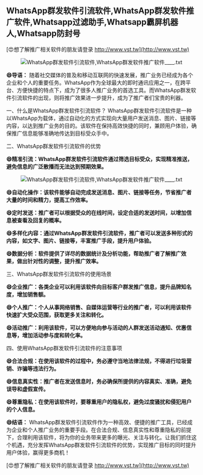 ## **WhatsApp群发软件引流软件,WhatsApp群发软件推广软件,Whatsapp过滤助手,Whatsapp霸屏机器人,Whatsapp防封号**

[😍想了解推广相关软件的朋友请登录 http://www.vst.tw](http://www.vst.tw)

 <center><img src="https://vst.tw/MP4/tuiguang/png/8.png" alt="WhatsApp群发软件引流软件,WhatsApp群发软件推广软件____.txt"></center>

**😄导语：**
随着社交媒体的普及和移动互联网的快速发展，推广业务已经成为各个企业和个人的重要任务。WhatsApp作为全球最大的即时通讯应用之一，在跨平台、方便快捷的特点下，成为了很多人推广业务的首选工具。而WhatsApp群发软件引流软件的出现，则将推广效果进一步提升，成为了推广者们宝贵的利器。

一、什么是WhatsApp群发软件引流软件？
WhatsApp群发软件引流软件是一种以WhatsApp为载体，通过自动化的方式实现向大量用户发送消息、图片、链接等内容，以达到推广业务的目的。该软件在保持高效快捷的同时，兼顾用户体验，确保推广信息能够准确地传达到目标受众手中。

二、WhatsApp群发软件引流软件的优势

**😄精准引流：WhatsApp群发软件引流软件通过筛选目标受众，实现精准推送，避免信息的广泛散播而无法达到预期效果。**

 <center><img src="https://vst.tw/MP4/tuiguang/png/8.png" alt="WhatsApp群发软件引流软件,WhatsApp群发软件推广软件____.txt"></center>

**😄自动化操作：该软件能够自动完成发送消息、图片、链接等任务，节省推广者大量的时间和精力，提高工作效率。**

**😄定时发送：推广者可以根据受众的在线时间，设定合适的发送时间，以增加信息被查看及回复的概率。**

**😄多样化内容：通过WhatsApp群发软件引流软件，推广者可以发送多种形式的内容，如文字、图片、链接等，丰富推广手段，提升用户体验。**

**😄数据分析：软件提供了详尽的数据统计及分析功能，帮助推广者了解推广效果，做出针对性的调整，提升推广效率。**

三、WhatsApp群发软件引流软件的使用场景

**😄企业推广：各类企业可以利用该软件向目标客户群发推广信息，提升品牌知名度，增加销售额。**

**😄个人推广：个人从事网络销售、自媒体运营等行业的推广者，可以利用该软件快速扩大受众范围，获取更多关注和转化。**

**😄活动推广：利用该软件，可以方便地向参与活动的人群发送活动通知、优惠信息等，增加活动参与度和转化率。**

四、使用WhatsApp群发软件引流软件的注意事项

**😄合法合规：在使用该软件的过程中，务必遵守当地法律法规，不得进行垃圾营销、诈骗等违法行为。**

**😄信息真实性：推广者在发送信息时，务必确保所提供的内容真实、准确，避免误导和虚假宣传。**

**😄尊重隐私：在使用该软件时，要尊重用户的隐私权，避免过度骚扰和侵犯用户的个人信息。**

**😄结语：**
WhatsApp群发软件引流软件作为一种高效、便捷的推广工具，已经成为企业和个人推广业务的重要手段。在合法合规、信息真实性和尊重隐私的前提下，合理利用该软件，将为你的业务带来更多的曝光、关注与转化。让我们抓住这个机遇，充分发挥WhatsApp群发软件引流软件的优势，实现推广目标的同时提升用户体验，赢得更多商机！

[😍想了解推广相关软件的朋友请登录 http://www.vst.tw](http://www.vst.tw)



